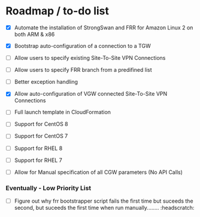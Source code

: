 # Roadmap / to-do list


- [x] Automate the installation of StrongSwan and FRR for Amazon Linux 2 on both ARM & x86
- [x] Bootstrap auto-configuration of a connection to a TGW
- [ ] Allow users to specify existing Site-To-Site VPN Connections
- [ ] Allow users to specify FRR branch from a predifined list
- [ ] Better exception handling
- [x] Allow auto-configuration of VGW connected Site-To-Site VPN Connections
- [ ] Full launch template in CloudFormation
- [ ] Support for CentOS 8
- [ ] Support for CentOS 7
- [ ] Support for RHEL 8
- [ ] Support for RHEL 7
- [ ] Allow for Manual specification of all CGW parameters (No API Calls)



### Eventually - Low Priority List

- [ ] Figure out why frr bootstrapper script fails the first time but suceeds the second, but suceeds the first time when run manually........ :headscratch:
